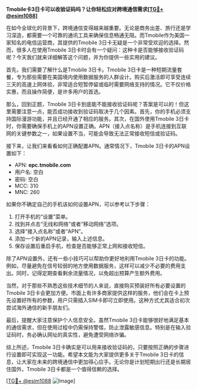**Tmobile卡3日卡可以收验证码吗？让你轻松应对跨境通信需求[[TG💪+ @esim1088](https://t.me/s/esim1088)]**

在如今全球化的背景下，跨境通信变得越来越重要。无论是商务出差、旅行还是学习深造，都需要一个可靠的通讯工具来确保信息畅通无阻。而Tmobile作为美国一家知名的电信运营商，其提供的Tmobile 3日卡无疑是一个非常受欢迎的选择。然而，很多人在使用Tmobile 3日卡时会有一个疑问：这种卡是否能够接收验证码呢？今天我们就来详细解答这个问题，并为你提供一些实用的建议。

首先，我们需要了解什么是Tmobile 3日卡。Tmobile 3日卡是一种短期流量套餐，专为那些需要在美国境内使用数据服务的人群设计。购买后激活即可享受连续三天的高速上网体验，非常适合短暂停留或临时需要网络支持的情况。它不仅价格实惠，而且操作简便，是许多用户的首选。

那么，回到正题，Tmobile 3日卡到底能不能接收验证码呢？答案是可以的！但这里需要注意一点，能否成功接收到验证码取决于几个因素。首先，你的手机必须支持国际漫游功能，并且已经开通了相应的服务。其次，在国外使用Tmobile 3日卡时，你需要确保手机上的APN设置正确。APN（接入点名称）是手机连接到互联网的关键参数之一，如果设置不当，可能会导致无法正常接收短信或验证码。

接下来，让我们来看看如何正确配置APN。通常情况下，Tmobile 3日卡的APN设置如下：

- APN: **epc.tmobile.com**
- 用户名: 空白
- 密码: 空白
- MCC: 310
- MNC: 260

如果你不确定自己的手机该如何设置APN，可以参考以下步骤：

1. 打开手机的“设置”菜单。
2. 找到并点击“无线和网络”或者“移动网络”选项。
3. 选择“接入点名称”或者“APN”。
4. 添加一个新的APN记录，输入上述信息。
5. 保存设置后重启手机，检查是否能够正常上网和接收短信。

除了APN设置外，还有一些小技巧可以帮助你更好地利用Tmobile 3日卡的功能。例如，尽量避免在信号较弱的地方使用数据服务，这样可以减少不必要的费用支出。同时，记得定期查看剩余流量情况，以免超出预算产生额外费用。

当然，对于那些不熟悉这些技术细节的人来说，直接购买预装好所有必要设置的Tmobile 3日卡会更加方便。市面上有许多商家提供这样的服务，他们会在卡上预先设置好所有的参数，用户只需插入SIM卡即可立即使用。这种方式尤其适合初次尝试海外通信的新手朋友们。

最后，提醒大家注意保护个人信息安全。虽然Tmobile 3日卡能够很好地满足基本的通信需求，但在使用过程中仍需保持警惕，防止泄露敏感信息。特别是在输入验证码时，务必确认网址的真实性，避免遭受网络诈骗。

综上所述，Tmobile 3日卡确实是可以用来接收验证码的，只要按照正确的步骤进行设置即可实现这一功能。希望本文能为大家提供更多关于Tmobile 3日卡的信息，让大家在未来的跨境通信中更加得心应手。无论你是计划短期出行还是长期居住国外，Tmobile 3日卡都是一个值得信赖的选择。

[[TG💪+ @esim1088](https://t.me/s/esim1088) ![Image](https://i.postimg.cc/4NQfJmqS/Snipaste-2025-05-13-00-14-12.png)]